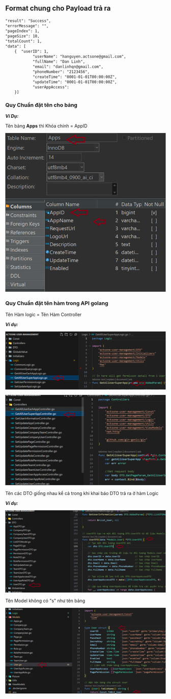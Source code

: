 ## Format chung cho Payload trả ra 

```
"result": "Success",
"errorMessage": "",
"pageIndex": 1,
"pageSize": 10,
"totalCount": 1,
"data": [
    {  "userID": 1,
            "userName": "hanguyen.actsone@gmail.com",
            "fullName": "Dan Linh",
            "email": "danlinhqn@gmail.com",
            "phoneNumber": "2123456",
            "createTime": "0001-01-01T00:00:00Z",
            "updateTime": "0001-01-01T00:00:00Z",
            "userAppAccess":
    }]
```


### Quy Chuẩn đặt tên cho bảng

***Ví Dụ:***

Tên bảng **Apps** thì Khóa chính = AppID

![alt text](image.png)

### Quy Chuẩn đặt tên hàm trong API golang 

Tên Hàm logic = Tên Hàm Controller

***Ví dụ:***

![alt text](image-1.png)

![alt text](image-3.png)

Tên các DTO giống nhau kể cả trong khi khai báo DTO trả ra ở hàm Logic

***Ví dụ:***

![alt text](image-4.png)

Tên Model không có "s" như tên bảng 

![alt text](image-5.png)